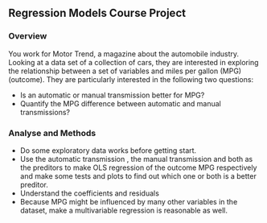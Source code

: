 
## Regression Models Course Project

### Overview

You work for Motor Trend, a magazine about the automobile industry. Looking at a data set of a collection of cars, they are interested in exploring the relationship between a set of variables and miles per gallon (MPG) (outcome). They are particularly interested in the following two questions:

* Is an automatic or manual transmission better for MPG?
* Quantify the MPG difference between automatic and manual transmissions?

### Analyse and Methods

* Do some exploratory data works before getting start.
* Use the automatic transmission , the manual transmission and both as the preditors to make OLS regression of the outcome MPG respectively and make some tests and plots to find out which one or both is a better preditor.
* Understand the coefficients and residuals
* Because MPG might be influenced by many other variables in the dataset, make a multivariable regression is reasonable as well.

